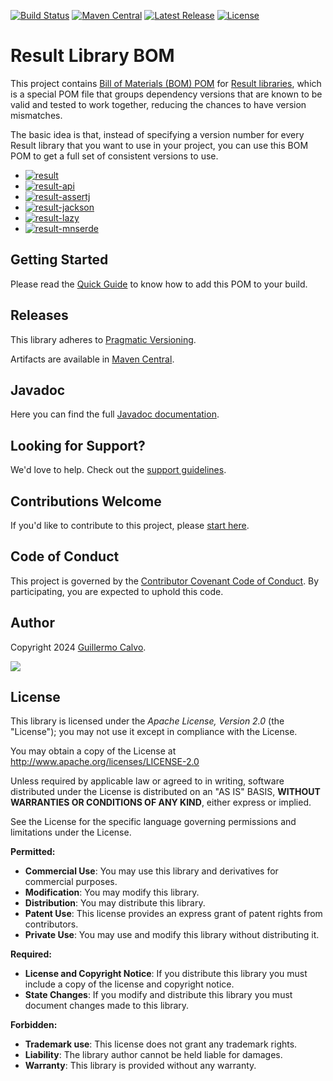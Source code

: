 
[![Build Status][BADGE_BUILD_STATUS]][BUILD_STATUS]
[![Maven Central][BADGE_ARTIFACTS]][ARTIFACTS]
[![Latest Release][BADGE_LATEST_RELEASE]][LATEST_RELEASE]
[![License][BADGE_LICENSE]][LICENSE]

# Result Library BOM

This project contains [Bill of Materials (BOM) POM][BILL_OF_MATERIALS] for [Result libraries][RESULT], which is a
special POM file that groups dependency versions that are known to be valid and tested to work together, reducing the
chances to have version mismatches.

The basic idea is that, instead of specifying a version number for every Result library that you want to use in your
project, you can use this BOM POM to get a full set of consistent versions to use.

- [![result][BADGE_RESULT_CORE]][RESULT_CORE]
- [![result-api][BADGE_RESULT_API]][RESULT_API]
- [![result-assertj][BADGE_RESULT_ASSERTJ]][RESULT_ASSERTJ]
- [![result-jackson][BADGE_RESULT_JACKSON]][RESULT_JACKSON]
- [![result-lazy][BADGE_RESULT_LAZY]][RESULT_LAZY]
- [![result-mnserde][BADGE_RESULT_MNSERDE]][RESULT_MNSERDE]


## Getting Started

Please read the [Quick Guide][QUICK_GUIDE] to know how to add this POM to your build.


## Releases

This library adheres to [Pragmatic Versioning][PRAGVER].

Artifacts are available in [Maven Central][ARTIFACTS].


## Javadoc

Here you can find the full [Javadoc documentation][JAVADOC].


## Looking for Support?

We'd love to help. Check out the [support guidelines][SUPPORT].


## Contributions Welcome

If you'd like to contribute to this project, please [start here][CONTRIBUTING].


## Code of Conduct

This project is governed by the [Contributor Covenant Code of Conduct][CODE_OF_CONDUCT].
By participating, you are expected to uphold this code.


## Author

Copyright 2024 [Guillermo Calvo][AUTHOR].

[![][GUILLERMO_IMAGE]][GUILLERMO]


## License

This library is licensed under the *Apache License, Version 2.0* (the "License");
you may not use it except in compliance with the License.

You may obtain a copy of the License at <http://www.apache.org/licenses/LICENSE-2.0>

Unless required by applicable law or agreed to in writing, software distributed under the License
is distributed on an "AS IS" BASIS, **WITHOUT WARRANTIES OR CONDITIONS OF ANY KIND**, either express or implied.

See the License for the specific language governing permissions and limitations under the License.


**Permitted:**

- **Commercial Use**: You may use this library and derivatives for commercial purposes.
- **Modification**: You may modify this library.
- **Distribution**: You may distribute this library.
- **Patent Use**: This license provides an express grant of patent rights from contributors.
- **Private Use**: You may use and modify this library without distributing it.

**Required:**

- **License and Copyright Notice**: If you distribute this library you must include a copy of the license and copyright
  notice.
- **State Changes**: If you modify and distribute this library you must document changes made to this library.

**Forbidden:**

- **Trademark use**: This license does not grant any trademark rights.
- **Liability**: The library author cannot be held liable for damages.
- **Warranty**: This library is provided without any warranty.


[ARTIFACTS]:                    https://search.maven.org/artifact/com.leakyabstractions/result-bom/
[AUTHOR]:                       https://github.com/guillermocalvo/
[BADGE_ARTIFACTS]:              https://img.shields.io/endpoint?url=https://dev.leakyabstractions.com/result-bom/badge.json&logo=java&label=maven-central&labelColor=555
[BADGE_BUILD_STATUS]:           https://github.com/leakyabstractions/result-bom/workflows/Build/badge.svg
[BADGE_LATEST_RELEASE]:         https://img.shields.io/github/release/leakyabstractions/result-bom.svg?logo=github
[BADGE_LICENSE]:                https://img.shields.io/github/license/LeakyAbstractions/result-bom
[BADGE_RESULT_API]:             https://img.shields.io/endpoint?url=https://dev.leakyabstractions.com/result-api/badge.json&logo=0
[BADGE_RESULT_ASSERTJ]:         https://img.shields.io/endpoint?url=https://dev.leakyabstractions.com/result-assertj/badge.json&logo=0
[BADGE_RESULT_CORE]:            https://img.shields.io/endpoint?url=https://dev.leakyabstractions.com/result/badge.json&logo=0
[BADGE_RESULT_JACKSON]:         https://img.shields.io/endpoint?url=https://dev.leakyabstractions.com/result-jackson/badge.json&logo=0
[BADGE_RESULT_MNSERDE]:         https://img.shields.io/endpoint?url=https://dev.leakyabstractions.com/result-micronaut-serde/badge.json&logo=0
[BADGE_RESULT_LAZY]:            https://img.shields.io/endpoint?url=https://dev.leakyabstractions.com/result-lazy/badge.json&logo=0
[BILL_OF_MATERIALS]:            https://reflectoring.io/maven-bom/
[BUILD_STATUS]:                 https://github.com/LeakyAbstractions/result-bom/actions?query=workflow%3ABuild
[CODE_OF_CONDUCT]:              https://github.com/LeakyAbstractions/.github/blob/main/CODE_OF_CONDUCT.md
[CONTRIBUTING]:                 https://github.com/LeakyAbstractions/.github/blob/main/CONTRIBUTING.md
[GRADLE_IMPORT_BOM]:            https://docs.gradle.org/current/userguide/platforms.html#sub:bom_import
[GUILLERMO]:                    https://guillermo.dev/
[GUILLERMO_IMAGE]:              https://guillermo.dev/assets/images/thumb.png
[JAVADOC]:                      https://dev.leakyabstractions.com/result/javadoc/
[MAVEN_IMPORT_BOM]:             https://maven.apache.org/guides/introduction/introduction-to-dependency-mechanism.html#bill-of-materials-bom-poms
[LATEST_RELEASE]:               https://github.com/leakyabstractions/result-bom/releases/latest
[LICENSE]:                      #license
[PRAGVER]:                      https://pragver.github.io/
[QUICK_GUIDE]:                  https://dev.leakyabstractions.com/result-bom/
[RESULT]:                       https://dev.leakyabstractions.com/result/
[RESULT_API]:                   https://github.com/LeakyAbstractions/result-api/
[RESULT_ASSERTJ]:               https://github.com/LeakyAbstractions/result-assertj/
[RESULT_CORE]:                  https://github.com/LeakyAbstractions/result/
[RESULT_JACKSON]:               https://github.com/LeakyAbstractions/result-jackson/
[RESULT_MNSERDE]:               https://github.com/LeakyAbstractions/result-micronaut-serde/
[RESULT_LAZY]:                  https://github.com/LeakyAbstractions/result-lazy/
[SUPPORT]:                      https://github.com/LeakyAbstractions/.github/blob/main/SUPPORT.md
